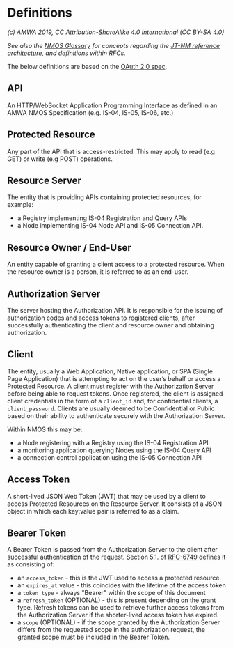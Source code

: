 # Definitions

_(c) AMWA 2019, CC Attribution-ShareAlike 4.0 International (CC BY-SA 4.0)_

_See also the [NMOS Glossary](https://github.com/AMWA-TV/nmos/wiki/Glossary) for concepts regarding the [JT-NM
reference architecture](http://jt-nm.org/), and definitions within RFCs._

The below definitions are based on the [OAuth 2.0 spec][RFC-6749].

## API

An HTTP/WebSocket Application Programming Interface as defined in an AMWA NMOS Specification (e.g. IS-04, IS-05,
  IS-06, etc.)

## Protected Resource

Any part of the API that is access-restricted. This may apply to read (e.g GET) or write (e.g POST) operations.

## Resource Server

The entity that is providing APIs containing protected resources, for example:

- a Registry implementing IS-04 Registration and Query APIs
- a Node implementing IS-04 Node API and IS-05 Connection API.

## Resource Owner / End-User

An entity capable of granting a client access to a protected resource. When the resource owner is a person, it is
referred to as an end-user.

## Authorization Server

The server hosting the Authorization API. It is responsible for the issuing of authorization codes and access tokens
to registered clients, after successfully authenticating the client and resource owner and obtaining authorization.

## Client

The entity, usually a Web Application, Native application, or SPA (Single Page Application) that is attempting to
act on the user’s behalf or access a Protected Resource. A client must register with the Authorization Server before
being able to request tokens. Once registered, the client is assigned client credentials in the form of a `client_id` and, 
for confidential clients, a `client_password`. Clients are usually deemed to be Confidential or Public based on their ability 
to authenticate securely with the Authorization Server.

Within NMOS this may be:

- a Node registering with a Registry using the IS-04 Registration API
- a monitoring application querying Nodes using the IS-04 Query API
- a connection control application using the IS-05 Connection API

## Access Token

A short-lived JSON Web Token (JWT) that may be used by a client to access Protected Resources on the Resource
Server. It consists of a JSON object in which each key:value pair is referred to as a claim.

## Bearer Token

A Bearer Token is passed from the Authorization Server to the client after successful authentication of the request.
Section 5.1. of [RFC-6749] defines it as consisting of:
- an `access_token` - this is the JWT used to access a protected resource.
- an `expires_at` value - this coincides with the lifetime of the access token
- a `token_type` - always "Bearer" within the scope of this document
- a `refresh_token` (OPTIONAL) - this is present depending on the grant type. Refresh tokens can be used to retrieve
  further access tokens from the Authorization Server if the shorter-lived access token has expired.
- a `scope` (OPTIONAL) - if the scope granted by the Authorization Server differs from the requested scope in the
  authorization request, the granted scope must be included in the Bearer Token.

[RFC-6749]: https://tools.ietf.org/html/rfc6749 "The OAuth 2.0 Authorization Framework"

[RFC-7519]: https://tools.ietf.org/html/rfc7519 "JSON Web Token (JWT)"

